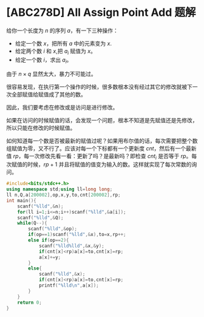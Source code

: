 # [ABC278D] All Assign Point Add 题解
给你一个长度为 $n$ 的序列 $a$，有一下三种操作：

- 给定一个数 $x$，把所有 $a$ 中的元素变为 $x$.
- 给定两个数 $i$ 和 $x$,把 $a_i$ 赋值为 $x$。
- 给定一个数 $i$，求出 $a_i$。

由于 $n\times q$ 显然太大，暴力不可能过。

很容易发现，在执行第一个操作的时候，很多数根本没有经过其它的修改就被下一次全部赋值给赋值成了其他的数。

因此，我们要考虑在修改或是访问是进行修改。

如果在访问的时候赋值的话，会发现一个问题，根本不知道是先赋值还是先修改，所以只能在修改的时候赋值。

如何知道每一个数是否被最新的赋值过呢？如果用布尔值的话，每次需要把整个数组赋值为零，又不行了。应该对每一个下标都有一个更新度 $cnt$，然后有一个最新值 $rp$，每一次修改先看一看：更新了吗？是最新吗？即检查 $cnt_i$ 是否等于 $rp$。每次赋值的时候，$rp+1$ 并且将赋值的值变为输入的数。这样就实现了每次常数的询问。

```cpp
#include<bits/stdc++.h>
using namespace std;using ll=long long;
ll n,Q,a[200002],op,x,y,to,cnt[200002],rp;
int main(){
	scanf("%lld",&n);
	for(ll i=1;i<=n;i++)scanf("%lld",&a[i]);
	scanf("%lld",&Q);
	while(Q--){
		scanf("%lld",&op);
		if(op==1)scanf("%lld",&x),to=x,rp++;
		else if(op==2){
			scanf("%lld%lld",&x,&y);
			if(cnt[x]<rp)a[x]=to,cnt[x]=rp;
			a[x]+=y;
		}
		else{
			scanf("%lld",&x);
			if(cnt[x]<rp)a[x]=to,cnt[x]=rp;
			printf("%lld\n",a[x]);
		}
	}
	return 0;
}
```
